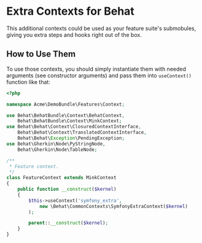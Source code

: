 Extra Contexts for Behat
========================

This additional contexts could be used as your feature suite's submobules,
giving you extra steps and hooks right out of the box.

How to Use Them
---------------

To use those contexts, you should simply instantiate them with needed arguments
(see constructor arguments) and pass them into `useContext()` function like
that:

``` php
<?php

namespace Acme\DemoBundle\Features\Context;

use Behat\BehatBundle\Context\BehatContext,
    Behat\BehatBundle\Context\MinkContext;
use Behat\Behat\Context\ClosuredContextInterface,
    Behat\Behat\Context\TranslatedContextInterface,
    Behat\Behat\Exception\PendingException;
use Behat\Gherkin\Node\PyStringNode,
    Behat\Gherkin\Node\TableNode;

/**
 * Feature context.
 */
class FeatureContext extends MinkContext
{
    public function __construct($kernel)
    {
        $this->useContext('symfony_extra',
            new \Behat\CommonContexts\SymfonyExtraContext($kernel)
        );

        parent::__construct($kernel);
    }
}

```


